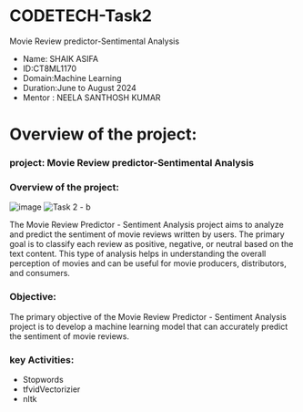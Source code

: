 # CODETECH-Task2
Movie Review predictor-Sentimental  Analysis

- Name: SHAIK ASIFA
- ID:CT8ML1170
- Domain:Machine Learning
- Duration:June to August 2024
- Mentor : NEELA SANTHOSH KUMAR
# Overview of the project:
### project: Movie Review predictor-Sentimental  Analysis
### Overview of the project:
![image](https://github.com/user-attachments/assets/a8923d81-c46f-4ce5-9572-556c6d798e47)
![Task 2 - b](https://github.com/user-attachments/assets/646719ce-eebd-4888-9fad-4160fead1607)

The Movie Review Predictor - Sentiment Analysis project aims to analyze and predict the sentiment of movie reviews written by users. The primary goal is to classify each review as positive, negative, or neutral based on the text content. This type of analysis helps in understanding the overall perception of movies and can be useful for movie producers, distributors, and consumers.

### Objective:
The primary objective of the Movie Review Predictor - Sentiment Analysis project is to develop a machine learning model that can accurately predict the sentiment of movie reviews.
### key Activities:
- Stopwords
- tfvidVectorizier
- nltk
